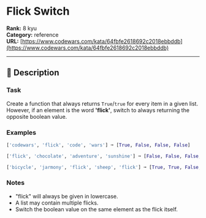 # Flick Switch

**Rank:** 8 kyu  
**Category:** reference  
**URL:** [https://www.codewars.com/kata/64fbfe2618692c2018ebbddb](https://www.codewars.com/kata/64fbfe2618692c2018ebbddb)

---

## 📝 Description

### Task

Create a function that always returns `True`/`true` for every item in a given list.  
However, if an element is the word **'flick'**, switch to always returning the opposite boolean value.

### Examples

```python
['codewars', 'flick', 'code', 'wars'] ➞ [True, False, False, False]

['flick', 'chocolate', 'adventure', 'sunshine'] ➞ [False, False, False, False]

['bicycle', 'jarmony', 'flick', 'sheep', 'flick'] ➞ [True, True, False, False, True]
```

### Notes

- "flick" will always be given in lowercase.
- A list may contain multiple flicks.
- Switch the boolean value on the same element as the flick itself.
